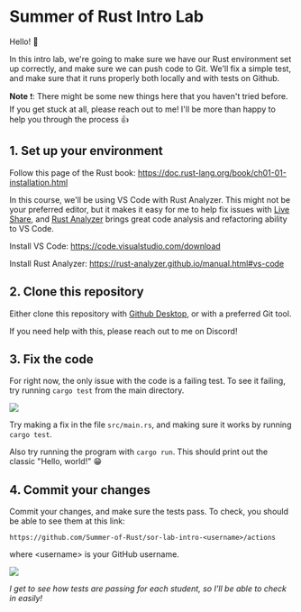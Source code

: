# Summer of Rust Intro Lab

Hello! 👋

In this intro lab, we're going to make sure we have our Rust environment set up
correctly, and make sure we can push code to Git. We'll fix a simple test, and
make sure that it runs properly both locally and with tests on Github.

**Note** ❗: There might be some new things here that you haven't tried before.
If you get stuck at all, please reach out to me! I'll be more than happy to help
you through the process 👍

## 1. Set up your environment

Follow this page of the Rust book:
https://doc.rust-lang.org/book/ch01-01-installation.html

In this course, we'll be using VS Code with Rust Analyzer. This might not be
your preferred editor, but it makes it easy for me to help fix issues with [Live
Share](https://code.visualstudio.com/learn/collaboration/live-share), and [Rust
Analyzer](https://rust-analyzer.github.io/) brings great code analysis and
refactoring ability to VS Code.

Install VS Code: https://code.visualstudio.com/download

Install Rust Analyzer: https://rust-analyzer.github.io/manual.html#vs-code

## 2. Clone this repository

Either clone this repository with [Github Desktop](https://desktop.github.com/),
or with a preferred Git tool.

If you need help with this, please reach out to me on Discord!

## 3. Fix the code

For right now, the only issue with the code is a failing test. To see it
failing, try running `cargo test` from the main directory.

![](https://i.imgur.com/Z7x7IYz.png)

Try making a fix in the file `src/main.rs`, and making sure it works by running
`cargo test`.

Also try running the program with `cargo run`. This should print out the classic
"Hello, world!" 😁

## 4. Commit your changes

Commit your changes, and make sure the tests pass. To check, you should be able
to see them at this link:

`https://github.com/Summer-of-Rust/sor-lab-intro-<username>/actions`

where \<username\> is your GitHub username.

![](https://i.imgur.com/ZHqq49V.png)

*I get to see how tests are passing for each student, so I'll be able to check
in easily!*
